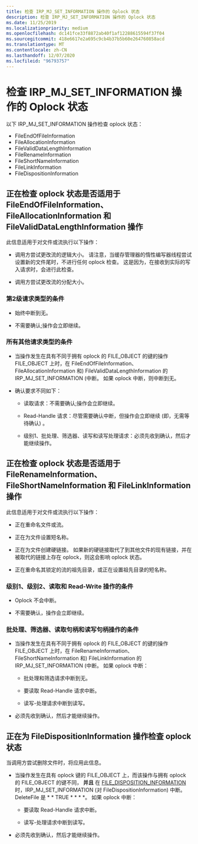 ```yaml
---
title: 检查 IRP_MJ_SET_INFORMATION 操作的 Oplock 状态
description: 检查 IRP_MJ_SET_INFORMATION 操作的 Oplock 状态
ms.date: 11/25/2019
ms.localizationpriority: medium
ms.openlocfilehash: dc141fce33f8872ab40f1af12288615594f37f04
ms.sourcegitcommit: 418e6617e2a695c9cb4b37b5b60e264760858acd
ms.translationtype: MT
ms.contentlocale: zh-CN
ms.lasthandoff: 12/07/2020
ms.locfileid: "96793757"
---
```

# <a name="checking-the-oplock-state-of-an-irp_mj_set_information-operation"></a>检查 IRP_MJ_SET_INFORMATION 操作的 Oplock 状态

以下 IRP_MJ_SET_INFORMATION 操作检查 oplock 状态：

- FileEndOfFileInformation
- FileAllocationInformation
- FileValidDataLengthInformation
- FileRenameInformation
- FileShortNameInformation
- FileLinkInformation
- FileDispositionInformation

## <a name="checking-oplock-state-for-fileendoffileinformation-fileallocationinformation-and-filevaliddatalengthinformation-operations"></a>正在检查 oplock 状态是否适用于 FileEndOfFileInformation、FileAllocationInformation 和 FileValidDataLengthInformation 操作

此信息适用于对文件或流执行以下操作：

- 调用方尝试更改流的逻辑大小。 请注意，当缓存管理器的惰性编写器线程尝试设置新的文件尾时，不进行任何 oplock 检查。 这是因为，在接收到实际的写入请求时，会进行此检查。

- 调用方尝试更改流的分配大小。

### <a name="conditions-for-a-level-2-request-type"></a>第2级请求类型的条件

- 始终中断到无。

- 不需要确认;操作会立即继续。

### <a name="conditions-for-all-other-request-types"></a>所有其他请求类型的条件

- 当操作发生在具有不同于拥有 oplock 的 FILE_OBJECT 的键的操作 FILE_OBJECT 上时，在 FileEndOfFileInformation、FileAllocationInformation 和) FileValidDataLengthInformation 的 IRP_MJ_SET_INFORMATION (中断。 如果 oplock 中断，则中断到无。

- 确认要求不同如下：

  - 读取请求：不需要确认;操作会立即继续。

  - Read-Handle 请求：尽管需要确认中断，但操作会立即继续 (即，无需等待确认) 。

  - 级别1、批处理、筛选器、读写和读写处理请求：必须先收到确认，然后才能继续操作。

## <a name="checking-oplock-state-for-filerenameinformation-fileshortnameinformation-and-filelinkinformation-operations"></a>正在检查 oplock 状态是否适用于 FileRenameInformation、FileShortNameInformation 和 FileLinkInformation 操作

此信息适用于对文件或流执行以下操作：

- 正在重命名文件或流。

- 正在为文件设置短名称。

- 正在为文件创建硬链接。 如果新的硬链接取代了到其他文件的现有链接，并在被取代的链接上存在 oplock，则这会影响 oplock 状态。

- 正在重命名其锁定的流的祖先目录，或正在设置祖先目录的短名称。

### <a name="conditions-for-level-1-level-2-read-and-read-write-operations"></a>级别1、级别2、读取和 Read-Write 操作的条件

- Oplock 不会中断。

- 不需要确认，操作会立即继续。

### <a name="conditions-for-batch-filter-read-handle-and-read-write-handle-operations"></a>批处理、筛选器、读取句柄和读写句柄操作的条件

- 当操作发生在具有不同于拥有 oplock 的 FILE_OBJECT 的键的操作 FILE_OBJECT 上时，在 FileRenameInformation、FileShortNameInformation 和) FileLinkInformation 的 IRP_MJ_SET_INFORMATION (中断。 如果 oplock 中断：

  - 批处理和筛选请求中断到无。

  - 要读取 Read-Handle 请求中断。

  - 读写-处理请求中断到读写。

- 必须先收到确认，然后才能继续操作。
  
## <a name="checking-oplock-state-for-filedispositioninformation-operations"></a>正在为 FileDispositionInformation 操作检查 oplock 状态

当调用方尝试删除文件时，将应用此信息。

- 当操作发生在具有 oplock 键的 FILE_OBJECT 上，而该操作与拥有 oplock 的 FILE_OBJECT 的键不同， **并且** 在 [FILE_DISPOSITION_INFORMATION](/windows-hardware/drivers/ddi/ntddk/ns-ntddk-_file_disposition_information)时，IRP_MJ_SET_INFORMATION (对 FileDispositionInformation) 中断。DeleteFile 是 * * TRUE * * * *。 如果 oplock 中断：

  - 要读取 Read-Handle 请求中断。

  - 读写-处理请求中断到读写。

- 必须先收到确认，然后才能继续操作。
